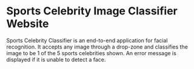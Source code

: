 # Sports Celebrity Image Classifier Website
Sports Celebrity Classifier is an end-to-end application for facial recognition. It accepts any image through a drop-zone and classifies the image to be 1 of the 5 sports celebrities shown. An error message is displayed if it is unable to detect a face.
